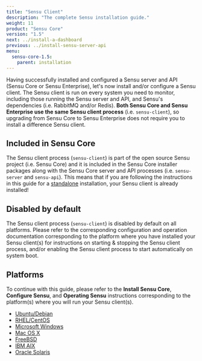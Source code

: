 ```yaml
---
title: "Sensu Client"
description: "The complete Sensu installation guide."
weight: 11 
product: "Sensu Core"
version: "1.5"
next: ../install-a-dashboard
previous: ../install-sensu-server-api
menu:
  sensu-core-1.5:
    parent: installation
---
```


Having successfully installed and configured a Sensu server and API (Sensu Core
or Sensu Enterprise), let's now install and/or configure a Sensu client. The
Sensu client is run on every system you need to monitor, including those running
the Sensu server and API, and Sensu's dependencies (i.e. RabbitMQ and/or
Redis). **Both Sensu Core and Sensu Enterprise use the same Sensu client
process** (i.e. `sensu-client`), so upgrading from Sensu Core to Sensu
Enterprise does not require you to install a difference Sensu client.

## Included in Sensu Core

The Sensu client process (`sensu-client`) is part of the open source Sensu
project (i.e. Sensu Core) and it is included in the Sensu Core installer
packages along with the Sensu Core server and API processes (i.e. `sensu-server`
and `sensu-api`). This means that if you are following the instructions in this
guide for a [standalone][1] installation, your Sensu client is already
installed!

## Disabled by default

The Sensu client process (`sensu-client`) is disabled by default on all
platforms. Please refer to the corresponding configuration and operation
documentation corresponding to the platform where you have installed your Sensu
client(s) for instructions on starting & stopping the Sensu client process,
and/or enabling the Sensu client process to start automatically on system boot.

## Platforms

To continue with this guide, please refer to the **Install Sensu Core**,
**Configure Sensu**, and **Operating Sensu** instructions corresponding to the
platform(s) where you will run your Sensu client(s).

- [Ubuntu/Debian](../../platforms/sensu-on-ubuntu-debian/#sensu-core)
- [RHEL/CentOS](../../platforms/sensu-on-rhel-centos/#sensu-core)
- [Microsoft Windows](../../platforms/sensu-on-microsoft-windows/#sensu-core)
- [Mac OS X](../../platforms/sensu-on-mac-os-x/#sensu-core)
- [FreeBSD](../../platforms/sensu-on-freebsd/#sensu-core)
- [IBM AIX](../../platforms/sensu-on-ibm-aix/#sensu-core)
- [Oracle Solaris](../../platforms/sensu-on-oracle-solaris/#sensu-core)



[1]:  ../installation-strategies#standalone